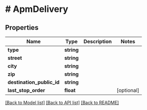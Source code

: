 # # ApmDelivery

## Properties

Name | Type | Description | Notes
------------ | ------------- | ------------- | -------------
**type** | **string** |  |
**street** | **string** |  |
**city** | **string** |  |
**zip** | **string** |  |
**destination_public_id** | **string** |  |
**last_stop_order** | **float** |  | [optional]

[[Back to Model list]](../../README.md#models) [[Back to API list]](../../README.md#endpoints) [[Back to README]](../../README.md)
